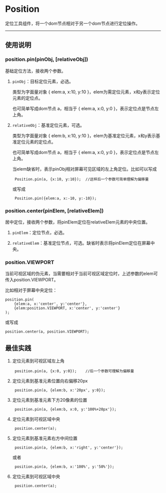 
# Position

定位工具组件，将一个dom节点相对于另一个dom节点进行定位操作。

---


## 使用说明


### position.pin(pinObj, [relativeObj])

基础定位方法，接收两个参数。

1. `pinObj`：目标定位元素，必选。

	类型为字面量对象 { elem:a, x:10, y:10 }，elem为需定位元素，x和y表示定位元素的定位点。
	
	也可简单写成dom节点 a，相当于 { elem:a, x:0, y:0 }，表示定位点是节点左上角。
	
2. `relativeObj`：基准定位元素，可选。

	类型为字面量对象 { elem:b, x:10, y:10 }，elem为基准定位元素，x和y表示基准定位元素的定位点。
	
	也可简单写成dom节点 a，相当于 { elem:a, x:0, y:0 }，表示定位点是节点左上角。
	
	当elem缺省时，表示pinObj相对屏幕可见区域的左上角定位。比如可以写成
		
		Position.pin(a, {x:10, y:10});	//这样后一个参数可简单理解为偏移量
		
	或写成
		
		Position.pin({elem:a, x:-10, y:-10});


### position.center(pinElem, [relativeElem])

居中定位，接收两个参数，将pinElem定位在relativeElem元素的中央位置。

1. `pinElem`：定位节点，必选。

2. `relativeElem`：基准定位节点，可选。缺省时表示将pinElem定位在屏幕中央。


### position.VIEWPORT

当前可视区域的伪元素，当需要相对于当前可视区域定位时，上述参数的elem可传入position.VIEWPORT。

比如相对于屏幕中央定位：

	position.pin(
		{elem:a, x:'center', y:'center'}, 
		{elem:position.VIEWPORT, x:'center', y:'center'}
	);

或写成

	position.center(a, position.VIEWPORT);
	
## 最佳实践

1. 定位元素到可视区域左上角

		position.pin(a, {x:0, y:0});	//后一个参数可理解为偏移量

2. 定位元素到基准元素位置向右偏移20px
	
		position.pin(a, {elem:b, x:'20px', y:0});

3. 定位元素到基准元素下方20像素的位置
	
		position.pin(a, {elem:b, x:0, y:'100%+20px'});

4. 定位元素到可视区域中央

		position.center(a);
	
5. 定位元素到基准元素右方中间位置
	
		position.pin(a, {elem:b, x:'right', y:'center'});
	
	或者
	
		position.pin(a, {elem:b, x:'100%', y:'50%'});

6. 定位元素到可视区域中央

		position.center(a);


